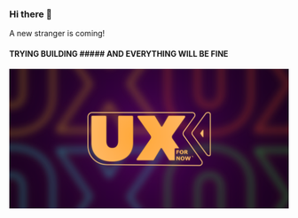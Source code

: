 ### Hi there 👋

A new stranger is coming!

#### TRYING BUILDING    ##### AND EVERYTHING WILL BE FINE

<img src="https://github.com/OndayX/OndayX/blob/main/gihub.png" width="auto">


<!--
**OndayX/OndayX** is a ✨ _special_ ✨ repository because its `README.md` (this file) appears on your GitHub profile.

Here are some ideas to get you started:

- 🔭 I’m currently working on ...
- 🌱 I’m currently learning ...
- 👯 I’m looking to collaborate on ...
- 🤔 I’m looking for help with ...
- 💬 Ask me about ...
- 📫 How to reach me: ...
- 😄 Pronouns: ...
- ⚡ Fun fact: ...
-->


